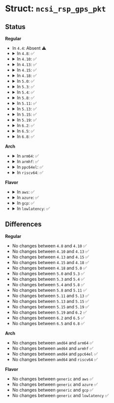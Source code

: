 # Struct: <code>ncsi_rsp_gps_pkt</code>

## Status
<b>Regular</b>
<ul>
<li>
In <code>4.4</code>: Absent ⚠️
</li>
<li>
<details>
<summary>In <code>4.8</code>: ✅</summary>

```c
struct ncsi_rsp_gps_pkt {
    struct ncsi_rsp_pkt_hdr rsp;
    __be32 status;
    __be32 checksum;
};
```
</details>
</li>
<li>
<details>
<summary>In <code>4.10</code>: ✅</summary>

```c
struct ncsi_rsp_gps_pkt {
    struct ncsi_rsp_pkt_hdr rsp;
    __be32 status;
    __be32 checksum;
};
```
</details>
</li>
<li>
<details>
<summary>In <code>4.13</code>: ✅</summary>

```c
struct ncsi_rsp_gps_pkt {
    struct ncsi_rsp_pkt_hdr rsp;
    __be32 status;
    __be32 checksum;
};
```
</details>
</li>
<li>
<details>
<summary>In <code>4.15</code>: ✅</summary>

```c
struct ncsi_rsp_gps_pkt {
    struct ncsi_rsp_pkt_hdr rsp;
    __be32 status;
    __be32 checksum;
};
```
</details>
</li>
<li>
<details>
<summary>In <code>4.18</code>: ✅</summary>

```c
struct ncsi_rsp_gps_pkt {
    struct ncsi_rsp_pkt_hdr rsp;
    __be32 status;
    __be32 checksum;
};
```
</details>
</li>
<li>
<details>
<summary>In <code>5.0</code>: ✅</summary>

```c
struct ncsi_rsp_gps_pkt {
    struct ncsi_rsp_pkt_hdr rsp;
    __be32 status;
    __be32 checksum;
};
```
</details>
</li>
<li>
<details>
<summary>In <code>5.3</code>: ✅</summary>

```c
struct ncsi_rsp_gps_pkt {
    struct ncsi_rsp_pkt_hdr rsp;
    __be32 status;
    __be32 checksum;
};
```
</details>
</li>
<li>
<details>
<summary>In <code>5.4</code>: ✅</summary>

```c
struct ncsi_rsp_gps_pkt {
    struct ncsi_rsp_pkt_hdr rsp;
    __be32 status;
    __be32 checksum;
};
```
</details>
</li>
<li>
<details>
<summary>In <code>5.8</code>: ✅</summary>

```c
struct ncsi_rsp_gps_pkt {
    struct ncsi_rsp_pkt_hdr rsp;
    __be32 status;
    __be32 checksum;
};
```
</details>
</li>
<li>
<details>
<summary>In <code>5.11</code>: ✅</summary>

```c
struct ncsi_rsp_gps_pkt {
    struct ncsi_rsp_pkt_hdr rsp;
    __be32 status;
    __be32 checksum;
};
```
</details>
</li>
<li>
<details>
<summary>In <code>5.13</code>: ✅</summary>

```c
struct ncsi_rsp_gps_pkt {
    struct ncsi_rsp_pkt_hdr rsp;
    __be32 status;
    __be32 checksum;
};
```
</details>
</li>
<li>
<details>
<summary>In <code>5.15</code>: ✅</summary>

```c
struct ncsi_rsp_gps_pkt {
    struct ncsi_rsp_pkt_hdr rsp;
    __be32 status;
    __be32 checksum;
};
```
</details>
</li>
<li>
<details>
<summary>In <code>5.19</code>: ✅</summary>

```c
struct ncsi_rsp_gps_pkt {
    struct ncsi_rsp_pkt_hdr rsp;
    __be32 status;
    __be32 checksum;
};
```
</details>
</li>
<li>
<details>
<summary>In <code>6.2</code>: ✅</summary>

```c
struct ncsi_rsp_gps_pkt {
    struct ncsi_rsp_pkt_hdr rsp;
    __be32 status;
    __be32 checksum;
};
```
</details>
</li>
<li>
<details>
<summary>In <code>6.5</code>: ✅</summary>

```c
struct ncsi_rsp_gps_pkt {
    struct ncsi_rsp_pkt_hdr rsp;
    __be32 status;
    __be32 checksum;
};
```
</details>
</li>
<li>
<details>
<summary>In <code>6.8</code>: ✅</summary>

```c
struct ncsi_rsp_gps_pkt {
    struct ncsi_rsp_pkt_hdr rsp;
    __be32 status;
    __be32 checksum;
};
```
</details>
</li>
</ul>
<b>Arch</b>
<ul>
<li>
<details>
<summary>In <code>arm64</code>: ✅</summary>

```c
struct ncsi_rsp_gps_pkt {
    struct ncsi_rsp_pkt_hdr rsp;
    __be32 status;
    __be32 checksum;
};
```
</details>
</li>
<li>
<details>
<summary>In <code>armhf</code>: ✅</summary>

```c
struct ncsi_rsp_gps_pkt {
    struct ncsi_rsp_pkt_hdr rsp;
    __be32 status;
    __be32 checksum;
};
```
</details>
</li>
<li>
<details>
<summary>In <code>ppc64el</code>: ✅</summary>

```c
struct ncsi_rsp_gps_pkt {
    struct ncsi_rsp_pkt_hdr rsp;
    __be32 status;
    __be32 checksum;
};
```
</details>
</li>
<li>
<details>
<summary>In <code>riscv64</code>: ✅</summary>

```c
struct ncsi_rsp_gps_pkt {
    struct ncsi_rsp_pkt_hdr rsp;
    __be32 status;
    __be32 checksum;
};
```
</details>
</li>
</ul>
<b>Flavor</b>
<ul>
<li>
<details>
<summary>In <code>aws</code>: ✅</summary>

```c
struct ncsi_rsp_gps_pkt {
    struct ncsi_rsp_pkt_hdr rsp;
    __be32 status;
    __be32 checksum;
};
```
</details>
</li>
<li>
<details>
<summary>In <code>azure</code>: ✅</summary>

```c
struct ncsi_rsp_gps_pkt {
    struct ncsi_rsp_pkt_hdr rsp;
    __be32 status;
    __be32 checksum;
};
```
</details>
</li>
<li>
<details>
<summary>In <code>gcp</code>: ✅</summary>

```c
struct ncsi_rsp_gps_pkt {
    struct ncsi_rsp_pkt_hdr rsp;
    __be32 status;
    __be32 checksum;
};
```
</details>
</li>
<li>
<details>
<summary>In <code>lowlatency</code>: ✅</summary>

```c
struct ncsi_rsp_gps_pkt {
    struct ncsi_rsp_pkt_hdr rsp;
    __be32 status;
    __be32 checksum;
};
```
</details>
</li>
</ul>

## Differences
<b>Regular</b>
<ul>
<li>
No changes between <code>4.8</code> and <code>4.10</code> ✅
</li>
<li>
No changes between <code>4.10</code> and <code>4.13</code> ✅
</li>
<li>
No changes between <code>4.13</code> and <code>4.15</code> ✅
</li>
<li>
No changes between <code>4.15</code> and <code>4.18</code> ✅
</li>
<li>
No changes between <code>4.18</code> and <code>5.0</code> ✅
</li>
<li>
No changes between <code>5.0</code> and <code>5.3</code> ✅
</li>
<li>
No changes between <code>5.3</code> and <code>5.4</code> ✅
</li>
<li>
No changes between <code>5.4</code> and <code>5.8</code> ✅
</li>
<li>
No changes between <code>5.8</code> and <code>5.11</code> ✅
</li>
<li>
No changes between <code>5.11</code> and <code>5.13</code> ✅
</li>
<li>
No changes between <code>5.13</code> and <code>5.15</code> ✅
</li>
<li>
No changes between <code>5.15</code> and <code>5.19</code> ✅
</li>
<li>
No changes between <code>5.19</code> and <code>6.2</code> ✅
</li>
<li>
No changes between <code>6.2</code> and <code>6.5</code> ✅
</li>
<li>
No changes between <code>6.5</code> and <code>6.8</code> ✅
</li>
</ul>
<b>Arch</b>
<ul>
<li>
No changes between <code>amd64</code> and <code>arm64</code> ✅
</li>
<li>
No changes between <code>amd64</code> and <code>armhf</code> ✅
</li>
<li>
No changes between <code>amd64</code> and <code>ppc64el</code> ✅
</li>
<li>
No changes between <code>amd64</code> and <code>riscv64</code> ✅
</li>
</ul>
<b>Flavor</b>
<ul>
<li>
No changes between <code>generic</code> and <code>aws</code> ✅
</li>
<li>
No changes between <code>generic</code> and <code>azure</code> ✅
</li>
<li>
No changes between <code>generic</code> and <code>gcp</code> ✅
</li>
<li>
No changes between <code>generic</code> and <code>lowlatency</code> ✅
</li>
</ul>
